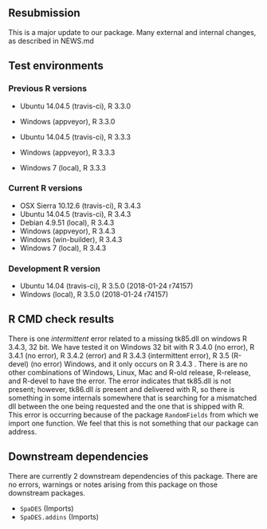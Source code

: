 ## Resubmission

This is a major update to our package. Many external and internal changes, as described in NEWS.md

## Test environments

### Previous R versions
* Ubuntu 14.04.5      (travis-ci), R 3.3.0
* Windows              (appveyor), R 3.3.0

* Ubuntu 14.04.5      (travis-ci), R 3.3.3
* Windows              (appveyor), R 3.3.3
* Windows 7               (local), R 3.3.3

### Current R versions
* OSX Sierra 10.12.6 (travis-ci), R 3.4.3 
* Ubuntu 14.04.5     (travis-ci), R 3.4.3
* Debian 4.9.51          (local), R 3.4.3
* Windows             (appveyor), R 3.4.3
* Windows          (win-builder), R 3.4.3
* Windows 7              (local), R 3.4.3

### Development R version
* Ubuntu 14.04        (travis-ci), R 3.5.0 (2018-01-24 r74157)
* Windows                 (local), R 3.5.0 (2018-01-24 r74157) 

## R CMD check results

There is one *intermittent* error related to a missing tk85.dll on windows R 3.4.3, 32 bit. We have tested it on Windows 32 bit with R 3.4.0 (no error), R 3.4.1  (no error), R 3.4.2 (error) and R 3.4.3 (intermittent error), R 3.5 (R-devel) (no error) Windows, and it only occurs on R 3.4.3 . There is are no other combinations of Windows, Linux, Mac and R-old release, R-release, and R-devel to have the error. The error indicates that tk85.dll is not present; however, tk86.dll *is* present and delivered with R, so there is something in some internals somewhere that is searching for a mismatched dll between the one being requested and the one that is shipped with R. This error is occurring because of the package `RandomFields` from which we import one function.
We feel that this is not something that our package can address. 

## Downstream dependencies

There are currently 2 downstream dependencies of this package. There are no errors, warnings or notes arising from this package on those downstream packages.

- `SpaDES` (Imports)
- `SpaDES.addins` (Imports)
